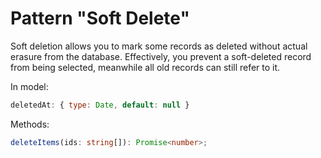 # Pattern "Soft Delete"

Soft deletion allows you to mark some records as deleted without actual erasure from the database. Effectively, you prevent a soft-deleted record from being selected, meanwhile all old records can still refer to it.

In model:
```js
deletedAt: { type: Date, default: null }
```

Methods:
```ts
deleteItems(ids: string[]): Promise<number>;
```
